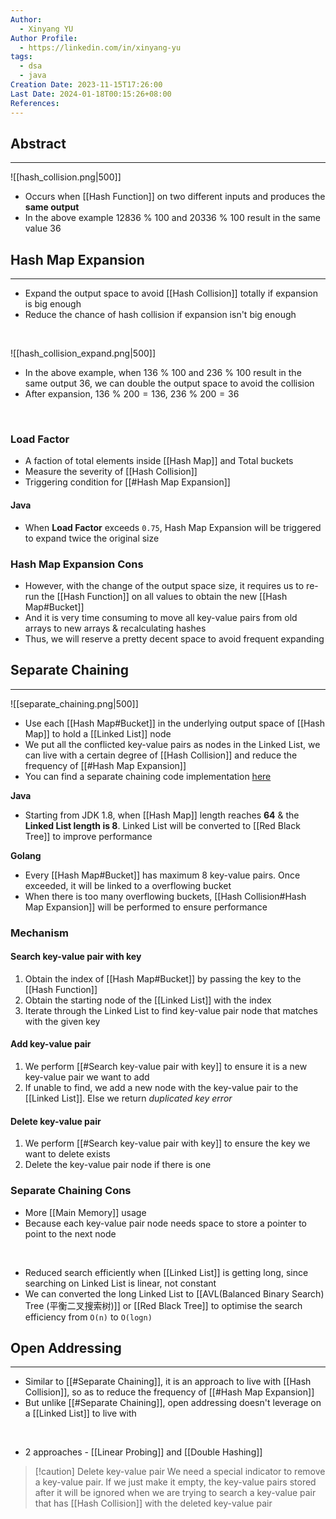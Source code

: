 ```yaml
---
Author:
  - Xinyang YU
Author Profile:
  - https://linkedin.com/in/xinyang-yu
tags:
  - dsa
  - java
Creation Date: 2023-11-15T17:26:00
Last Date: 2024-01-18T00:15:26+08:00
References: 
---
```

## Abstract
---
![[hash_collision.png|500]]
- Occurs when [[Hash Function]] on two different inputs and produces the **same output**
- In the above example $12836~\%~100$ and $20336~\%~100$ result in the same value $36$


## Hash Map Expansion 
---
- Expand the output space to avoid [[Hash Collision]] totally if expansion is big enough
- Reduce the chance of hash collision if expansion isn't big enough
</br>

![[hash_collision_expand.png|500]]
- In the above example, when $136~\%~100$ and $236~\%~100$ result in the same output $36$, we can double the output space to avoid the collision
- After expansion, $136~\%~200=136$, $236~\%~200=36$
</br>

### Load Factor
- A faction of total elements inside [[Hash Map]] and Total buckets
- Measure the severity of [[Hash Collision]]
- Triggering condition for [[#Hash Map Expansion]]

#### Java
- When **Load Factor** exceeds `0.75`, Hash Map Expansion will be triggered to expand twice the original size 

### Hash Map Expansion Cons
- However, with the change of the output space size, it requires us to re-run the [[Hash Function]] on all values to obtain the new [[Hash Map#Bucket]]
- And it is very time consuming to move all key-value pairs from old arrays to new arrays & recalculating hashes 
- Thus, we will reserve a pretty decent space to avoid frequent expanding

## Separate Chaining
---
![[separate_chaining.png|500]]
- Use each [[Hash Map#Bucket]] in the underlying output space of [[Hash Map]] to hold a [[Linked List]] node
- We put all the conflicted key-value pairs as nodes in the Linked List, we can live with a certain degree of [[Hash Collision]] and reduce the frequency of [[#Hash Map Expansion]]
- You can find a separate chaining code implementation [here](https://www.hello-algo.com/chapter_hashing/hash_collision/#621)

**Java**
- Starting from JDK 1.8, when [[Hash Map]] length reaches **64** & the **Linked List length is 8**. Linked List will be converted to [[Red Black Tree]] to improve performance

**Golang**
- Every [[Hash Map#Bucket]] has maximum 8 key-value pairs. Once exceeded, it will be linked to a overflowing bucket
- When there is too many overflowing buckets,  [[Hash Collision#Hash Map Expansion]] will be performed to ensure performance

### Mechanism
#### Search key-value pair with key
1. Obtain the index of [[Hash Map#Bucket]] by passing the key to the [[Hash Function]]
2. Obtain the starting node of the [[Linked List]] with the index
3. Iterate through the Linked List to find key-value pair node that matches with the given key

#### Add key-value pair 
1. We perform [[#Search key-value pair with key]] to ensure it is a new key-value pair we want to add
2. If unable to find, we add a new node with the key-value pair to the [[Linked List]]. Else we return *duplicated key error* 

#### Delete key-value pair
1. We perform [[#Search key-value pair with key]] to ensure the key we want to delete exists
2. Delete the key-value pair node if there is one

### Separate Chaining Cons
- More [[Main Memory]] usage
- Because each key-value pair node needs space to store a pointer to point to the next node
</br>

- Reduced search efficiently when [[Linked List]] is getting long, since searching on Linked List is linear, not constant
- We can converted the long Linked List to [[AVL(Balanced Binary Search) Tree  (平衡二叉搜索树)]] or [[Red Black Tree]] to optimise the search efficiency from `O(n)` to `O(logn)`


## Open Addressing
---
- Similar to [[#Separate Chaining]], it is an approach to live with [[Hash Collision]], so as to reduce the frequency of [[#Hash Map Expansion]]
- But unlike [[#Separate Chaining]], open addressing doesn't leverage on a [[Linked List]] to live with 
</br>

- 2 approaches - [[Linear Probing]] and [[Double Hashing]]
>[!caution] Delete key-value pair
>We need a special indicator to remove a key-value pair. If we just make it empty, the key-value pairs stored after it will be ignored when we are trying to search a key-value pair that has [[Hash Collision]] with the deleted key-value pair